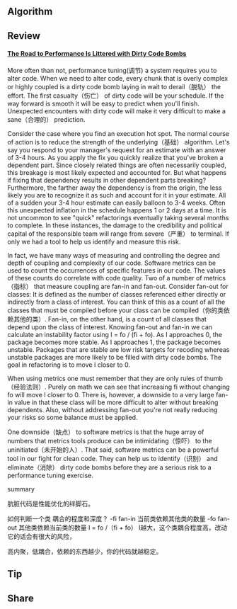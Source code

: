 ## Algorithm

## Review
#### [The Road to Performance Is Littered with Dirty Code Bombs](https://97-things-every-x-should-know.gitbooks.io/97-things-every-programmer-should-know/content/en/thing_74/)
More often than not, performance tuning(调节) a system requires you to alter code. When we need to alter code, every chunk that is overly complex or highly coupled is a dirty code bomb laying in wait to derail（脱轨） the effort. The first casualty（伤亡） of dirty code will be your schedule. If the way forward is smooth it will be easy to predict when you'll finish. Unexpected encounters with dirty code will make it very difficult to make a sane（合理的） prediction.

Consider the case where you find an execution hot spot. The normal course of action is to reduce the strength of the underlying（基础） algorithm. Let's say you respond to your manager's request for an estimate with an answer of 3-4 hours. As you apply the fix you quickly realize that you've broken a dependent part. Since closely related things are often necessarily coupled, this breakage is most likely expected and accounted for. But what happens if fixing that dependency results in other dependent parts breaking? Furthermore, the farther away the dependency is from the origin, the less likely you are to recognize it as such and account for it in your estimate. All of a sudden your 3-4 hour estimate can easily balloon to 3-4 weeks. Often this unexpected inflation in the schedule happens 1 or 2 days at a time. It is not uncommon to see "quick" refactorings eventually taking several months to complete. In these instances, the damage to the credibility and political capital of the responsible team will range from severe（严重） to terminal. If only we had a tool to help us identify and measure this risk.

In fact, we have many ways of measuring and controlling the degree and depth of coupling and complexity of our code. Software metrics can be used to count the occurrences of specific features in our code. The values of these counts do correlate with code quality. Two of a number of metrics（指标） that measure coupling are fan-in and fan-out. Consider fan-out for classes: It is defined as the number of classes referenced either directly or indirectly from a class of interest. You can think of this as a count of all the classes that must be compiled before your class can be compiled（你的类依赖其他的类）. Fan-in, on the other hand, is a count of all classes that depend upon the class of interest. Knowing fan-out and fan-in we can calculate an instability factor using I = fo / (fi + fo). As I approaches 0, the package becomes more stable. As I approaches 1, the package becomes unstable. Packages that are stable are low risk targets for recoding whereas unstable packages are more likely to be filled with dirty code bombs. The goal in refactoring is to move I closer to 0.

When using metrics one must remember that they are only rules of thumb（经验法则）. Purely on math we can see that increasing fi without changing fo will move I closer to 0. There is, however, a downside to a very large fan-in value in that these class will be more difficult to alter without breaking dependents. Also, without addressing fan-out you're not really reducing your risks so some balance must be applied.

One downside（缺点） to software metrics is that the huge array of numbers that metrics tools produce can be intimidating（惊吓） to the uninitiated（未开始的人）. That said, software metrics can be a powerful tool in our fight for clean code. They can help us to identify（识别） and eliminate（消除） dirty code bombs before they are a serious risk to a performance tuning exercise.

summary

肮脏代码是性能优化的绊脚石。

如何判断一个类 耦合的程度和深度？
-fi fan-in 当前类依赖其他类的数量
-fo fan-out 其他类依赖当前类的数量
I = fo /（fi + fo） I越大，这个类耦合程度高，改动它的话会有很大的风险，

高内聚，低耦合，依赖的东西越少，你的代码就越稳定。
## Tip

## Share
